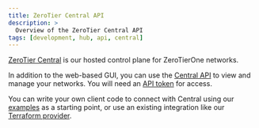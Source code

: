 ```yaml
---
title: ZeroTier Central API
description: >
  Overview of the ZeroTier Central API
tags: [development, hub, api, central]
---
```


[ZeroTier Central](https://my.zerotier.com) is our hosted control plane for ZeroTierOne networks.

In addition to the web-based GUI, you can use the [Central API](/api-central) to view and manage your networks. You will need an [API token](/tokens#zerotier-central-token) for access.

You can write your own client code to connect with Central using our [examples](/api-central-examples) as a starting point, or use an existing integration like our [Terraform provider](/terraform).
